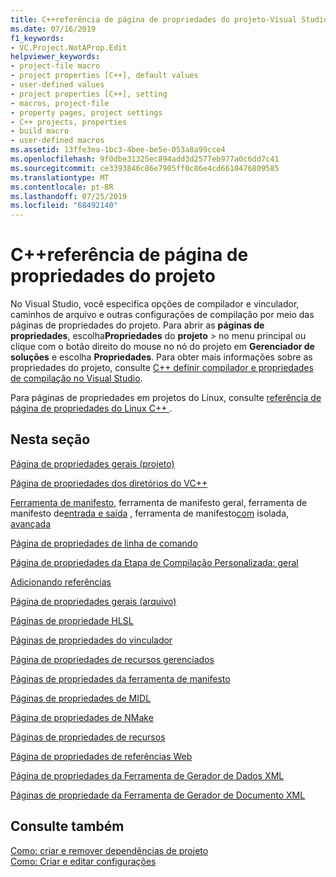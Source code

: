 ```yaml
---
title: C++referência de página de propriedades do projeto-Visual Studio
ms.date: 07/16/2019
f1_keywords:
- VC.Project.NotAProp.Edit
helpviewer_keywords:
- project-file macro
- project properties [C++], default values
- user-defined values
- project properties [C++], setting
- macros, project-file
- property pages, project settings
- C++ projects, properties
- build macro
- user-defined macros
ms.assetid: 13ffe3ea-1bc3-4bee-be5e-053a8a99cce4
ms.openlocfilehash: 9f0dbe31325ec894add3d2577eb977a0c6dd7c41
ms.sourcegitcommit: ce3393846c86e7905ff0c86e4cd6610476809585
ms.translationtype: MT
ms.contentlocale: pt-BR
ms.lasthandoff: 07/25/2019
ms.locfileid: "68492140"
---
```

# <a name="c-project-property-page-reference"></a>C++referência de página de propriedades do projeto

No Visual Studio, você especifica opções de compilador e vinculador, caminhos de arquivo e outras configurações de compilação por meio das páginas de propriedades do projeto. Para abrir as **páginas de propriedades**, escolha**Propriedades** do **projeto** > no menu principal ou clique com o botão direito do mouse no nó do projeto em **Gerenciador de soluções** e escolha **Propriedades**. Para obter mais informações sobre as propriedades do projeto, consulte [ C++ definir compilador e propriedades de compilação no Visual Studio](../working-with-project-properties.md).

Para páginas de propriedades em projetos do Linux, consulte [referência de página de propriedades do Linux C++ ](../../linux/prop-pages-linux.md).

## <a name="in-this-section"></a>Nesta seção

[Página de propriedades gerais (projeto)](general-property-page-project.md)

[Página de propriedades dos diretórios do VC++](vcpp-directories-property-page.md)

[Ferramenta de manifesto,](general-manifest-tool-configuration-properties.md)
ferramenta de manifesto geral, ferramenta de manifesto de[entrada e saída](input-and-output-manifest-tool.md)
, ferramenta de manifesto[com](isolated-com-manifest-tool.md)
isolada[, avançada](advanced-manifest-tool.md)


[Página de propriedades de linha de comando](command-line-property-pages.md)

[Página de propriedades da Etapa de Compilação Personalizada: geral](custom-build-step-property-page-general.md)

[Adicionando referências](../adding-references-in-visual-cpp-projects.md)

[Página de propriedades gerais (arquivo)](general-property-page-file.md)

[Páginas de propriedade HLSL](hlsl-property-pages.md)

[Páginas de propriedades do vinculador](linker-property-pages.md)

[Página de propriedades de recursos gerenciados](managed-resources-property-page.md)

[Páginas de propriedades da ferramenta de manifesto](manifest-tool-property-pages.md)

[Páginas de propriedades de MIDL](midl-property-pages.md)

[Página de propriedades de NMake](nmake-property-page.md)

[Páginas de propriedades de recursos](resources-property-pages.md)

[Página de propriedades de referências Web](web-references-property-page.md)

[Página de propriedades da Ferramenta de Gerador de Dados XML](xml-data-generator-tool-property-page.md)

[Páginas de propriedade da Ferramenta de Gerador de Documento XML](xml-document-generator-tool-property-pages.md)

## <a name="see-also"></a>Consulte também

[Como: criar e remover dependências de projeto](/visualstudio/ide/how-to-create-and-remove-project-dependencies)<br>
[Como: Criar e editar configurações](/visualstudio/ide/how-to-create-and-edit-configurations)
